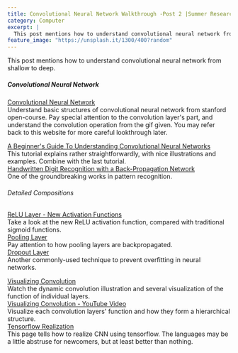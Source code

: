 ```yaml
---
title: Convolutional Neural Network Walkthrough -Post 2 |Summer Research Summary 
category: Computer
excerpt: |    
  This post mentions how to understand convolutional neural network from shallow to deep.
feature_image: "https://unsplash.it/1300/400?random"
---
```


This post mentions how to understand convolutional neural network from shallow to deep.

<!-- more -->

##### Convolutional Neural Network  

[Convolutional Neural Network](http://cs231n.github.io/convolutional-networks/)  
Understand basic structures of convolutional neural network from stanford open-course. Pay special attention to the convolution layer's part, and understand the convolution operation from the gif given. You may refer back to this website for more careful lookthrough later.   
  
[A Beginner's Guide To Understanding Convolutional Neural Networks](https://adeshpande3.github.io/adeshpande3.github.io/A-Beginner's-Guide-To-Understanding-Convolutional-Neural-Networks/)  
This tutorial explains rather straightforwardly, with nice illustrations and examples. Combine with the last tutorial.  
[Handwritten Digit Recognition with a Back-Propagation Network ](http://papers.nips.cc/paper/293-handwritten-digit-recognition-with-a-back-propagation-network.pdf)  
One of the groundbreaking works in pattern recognition.  
  
###### Detailed Compositions  
[ReLU Layer - New Activation Functions ](https://github.com/Kulbear/deep-learning-nano-foundation/wiki/ReLU-and-Softmax-Activation-Functions)  
Take a look at the new ReLU activation function, compared with traditional sigmoid functions.  
[Pooling Layer](https://leonardoaraujosantos.gitbooks.io/artificial-inteligence/content/pooling_layer.html)  
Pay attention to how pooling layers are backpropagated.  
[Dropout Layer](https://www.cs.toronto.edu/~hinton/absps/JMLRdropout.pdf)  
Another commonly-used technique to prevent overfitting in neural networks.  

[Visualizing Convolution](https://leonardoaraujosantos.gitbooks.io/artificial-inteligence/content/pooling_layer.html)  
Watch the dynamic convolution illustration and several visualization of the function of individual layers.  
[Visualizing Convolution - YouTube Video](https://youtu.be/ghEmQSxT6tw)  
Visualize each convolution layers' function and how they form a hierarchical structure.  
[Tensorflow Realization](https://www.tensorflow.org/tutorials/layers)  
This page tells how to realize CNN using tensorflow. The languages may be a little abstruse for newcomers, but at least better than nothing.    


  